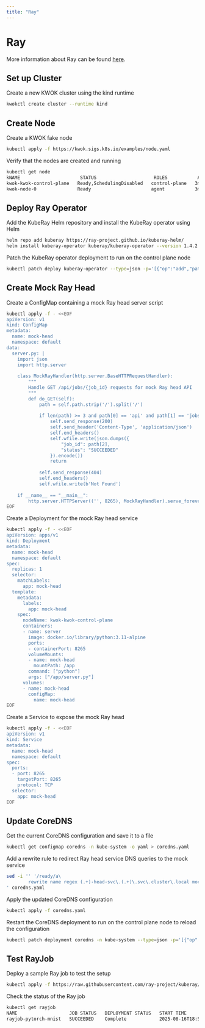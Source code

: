 ```yaml
---
title: "Ray"
---
```


# Ray

More information about Ray can be found [here](https://docs.ray.io/en/latest/cluster/kubernetes/index.html).

## Set up Cluster

Create a new KWOK cluster using the kind runtime
``` bash
kwokctl create cluster --runtime kind
```

## Create Node

Create a KWOK fake node
``` bash
kubectl apply -f https://kwok.sigs.k8s.io/examples/node.yaml
```

Verify that the nodes are created and running
```bash
kubectl get node
kNAME                      STATUS                     ROLES           AGE     VERSION
kwok-kwok-control-plane   Ready,SchedulingDisabled   control-plane   3m33s   v1.33.0
kwok-node-0               Ready                      agent           3m11s   kwok-v0.7.0
```

## Deploy Ray Operator

Add the KubeRay Helm repository and install the KubeRay operator using Helm
```bash
helm repo add kuberay https://ray-project.github.io/kuberay-helm/
helm install kuberay-operator kuberay/kuberay-operator --version 1.4.2
```

Patch the KubeRay operator deployment to run on the control plane node
```bash
kubectl patch deploy kuberay-operator --type=json -p='[{"op":"add","path":"/spec/template/spec/nodeName","value":"kwok-kwok-control-plane"}]'
```

## Create Mock Ray Head

Create a ConfigMap containing a mock Ray head server script
```bash
kubectl apply -f - <<EOF
apiVersion: v1
kind: ConfigMap
metadata:
  name: mock-head
  namespace: default
data:
  server.py: |
    import json
    import http.server
    
    class MockRayHandler(http.server.BaseHTTPRequestHandler):
        """
        Handle GET /api/jobs/{job_id} requests for mock Ray head API
        """
        def do_GET(self):
            path = self.path.strip('/').split('/')
            
            if len(path) >= 3 and path[0] == 'api' and path[1] == 'jobs':
                self.send_response(200)
                self.send_header('Content-Type', 'application/json')
                self.end_headers()
                self.wfile.write(json.dumps({
                    "job_id": path[2],
                    "status": "SUCCEEDED"
                }).encode())
                return
            
            self.send_response(404)
            self.end_headers()
            self.wfile.write(b'Not Found')
    
    if __name__ == "__main__":
        http.server.HTTPServer(('', 8265), MockRayHandler).serve_forever()
EOF
```

Create a Deployment for the mock Ray head service
```bash
kubectl apply -f - <<EOF
apiVersion: apps/v1
kind: Deployment
metadata:
  name: mock-head
  namespace: default
spec:
  replicas: 1
  selector:
    matchLabels:
      app: mock-head
  template:
    metadata:
      labels:
        app: mock-head
    spec:
      nodeName: kwok-kwok-control-plane
      containers:
      - name: server
        image: docker.io/library/python:3.11-alpine
        ports:
        - containerPort: 8265
        volumeMounts:
        - name: mock-head
          mountPath: /app
        command: ["python"]
        args: ["/app/server.py"]
      volumes:
      - name: mock-head
        configMap:
          name: mock-head
EOF
```

Create a Service to expose the mock Ray head
```bash
kubectl apply -f - <<EOF
apiVersion: v1
kind: Service
metadata:
  name: mock-head
  namespace: default
spec:
  ports:
  - port: 8265
    targetPort: 8265
    protocol: TCP
  selector:
    app: mock-head
EOF
```

## Update CoreDNS

Get the current CoreDNS configuration and save it to a file
```bash
kubectl get configmap coredns -n kube-system -o yaml > coredns.yaml
```

Add a rewrite rule to redirect Ray head service DNS queries to the mock service
```bash
sed -i '' '/ready/a\
        rewrite name regex (.+)-head-svc\.(.+)\.svc\.cluster\.local mock-head.default.svc.cluster.local
' coredns.yaml
```

Apply the updated CoreDNS configuration
```bash
kubectl apply -f coredns.yaml
```

Restart the CoreDNS deployment to run on the control plane node to reload the configuration
```bash
kubectl patch deployment coredns -n kube-system --type=json -p='[{"op":"add","path":"/spec/template/spec/nodeName","value":"kwok-kwok-control-plane"}]'
```

## Test RayJob

Deploy a sample Ray job to test the setup
``` bash
kubectl apply -f https://raw.githubusercontent.com/ray-project/kuberay/master/ray-operator/config/samples/pytorch-mnist/ray-job.pytorch-mnist.yaml
```

Check the status of the Ray job
```bash
kubectl get rayjob
NAME                   JOB STATUS   DEPLOYMENT STATUS   START TIME             END TIME               AGE
rayjob-pytorch-mnist   SUCCEEDED    Complete            2025-08-16T18:52:01Z   2025-08-16T18:52:02Z   5m31s
```
